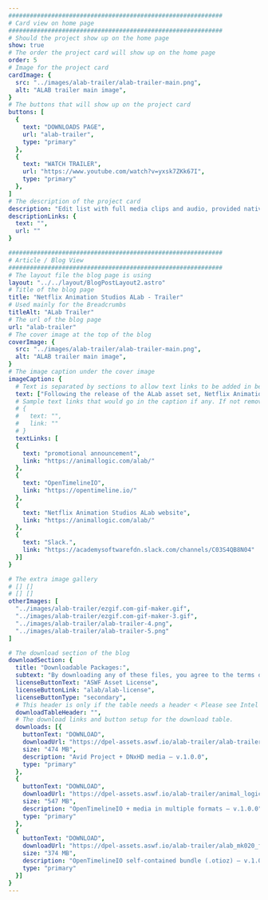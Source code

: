 ```yaml
---
############################################################
# Card view on home page
############################################################
# Should the project show up on the home page
show: true
# The order the project card will show up on the home page
order: 5
# Image for the project card
cardImage: {
  src: "../images/alab-trailer/alab-trailer-main.png",
  alt: "ALAB trailer main image",
}
# The buttons that will show up on the project card
buttons: [
  {
    text: "DOWNLOADS PAGE",
    url: "alab-trailer",
    type: "primary"
  },
  {
    text: "WATCH TRAILER",
    url: "https://www.youtube.com/watch?v=yxsk7ZKk67I",
    type: "primary"
  },
]
# The description of the project card
description: "Edit list with full media clips and audio, provided natively for both Avid and OTIO, for the ALab promotional trailer."
descriptionLinks: {
  text: "",
  url: ""
}

############################################################
# Article / Blog View
############################################################
# The layout file the blog page is using
layout: "../../layout/BlogPostLayout2.astro"
# Title of the blog page
title: "Netflix Animation Studios ALab - Trailer"
# Used mainly for the Breadcrumbs
titleAlt: "ALab Trailer"
# The url of the blog page
url: "alab-trailer"
# The cover image at the top of the blog
coverImage: {
  src: "../images/alab-trailer/alab-trailer-main.png",
  alt: "ALAB trailer main image",
}
# The image caption under the cover image
imageCaption: {
  # Text is separated by sections to allow text links to be added in between. <text> <link> <text>
  text: ["Following the release of the ALab asset set, Netflix Animation Studios has released the ", " trailer as its own asset. Initially provided natively for both Avid and ", " and with full media and mixed audio, the community is encouraged to use these assets in demonstrations, training material, and in any context where timeline-based media examples would be useful. For more information, visit the ",", or join us on "],
  # Sample text links that would go in the caption if any. If not remove them like this:
  # {
  #   text: "",
  #   link: ""
  # }
  textLinks: [
  {
    text: "promotional announcement",
    link: "https://animallogic.com/alab/"
  },
  {
    text: "OpenTimelineIO",
    link: "https://opentimeline.io/"
  },
  {
    text: "Netflix Animation Studios ALab website",
    link: "https://animallogic.com/alab/"
  },
  {
    text: "Slack.",
    link: "https://academysoftwarefdn.slack.com/channels/C03S4QB8N04"
  }]
}

# The extra image gallery
# [] []
# [] []
otherImages: [
  "../images/alab-trailer/ezgif.com-gif-maker.gif",
  "../images/alab-trailer/ezgif.com-gif-maker-3.gif",
  "../images/alab-trailer/alab-trailer-4.png",
  "../images/alab-trailer/alab-trailer-5.png"
]

# The download section of the blog
downloadSection: {
  title: "Downloadable Packages:",
  subtext: "By downloading any of these files, you agree to the terms of the license linked below.",
  licenseButtonText: "ASWF Asset License",
  licenseButtonLink: "alab/alab-license",
  licenseButtonType: "secondary",
  # This header is only if the table needs a header < Please see Intel page for example of that >
  downloadTableHeader: "",
  # The download links and button setup for the download table.
  downloads: [{
    buttonText: "DOWNLOAD",
    downloadUrl: "https://dpel-assets.aswf.io/alab-trailer/alab-trailer.zip",
    size: "474 MB",
    description: "Avid Project + DNxHD media – v.1.0.0",
    type: "primary"
  },
  {
    buttonText: "DOWNLOAD",
    downloadUrl: "https://dpel-assets.aswf.io/alab-trailer/animal_logic_alab_trailer_otio_and_media.zip",
    size: "547 MB",
    description: "OpenTimelineIO + media in multiple formats – v.1.0.0",
    type: "primary"
  },
  {
    buttonText: "DOWNLOAD",
    downloadUrl: "https://dpel-assets.aswf.io/alab-trailer/alab_mk020_final_edit.h264.otioz",
    size: "374 MB",
    description: "OpenTimelineIO self-contained bundle (.otioz) – v.1.0.0",
    type: "primary"
  }]
}
---
```


